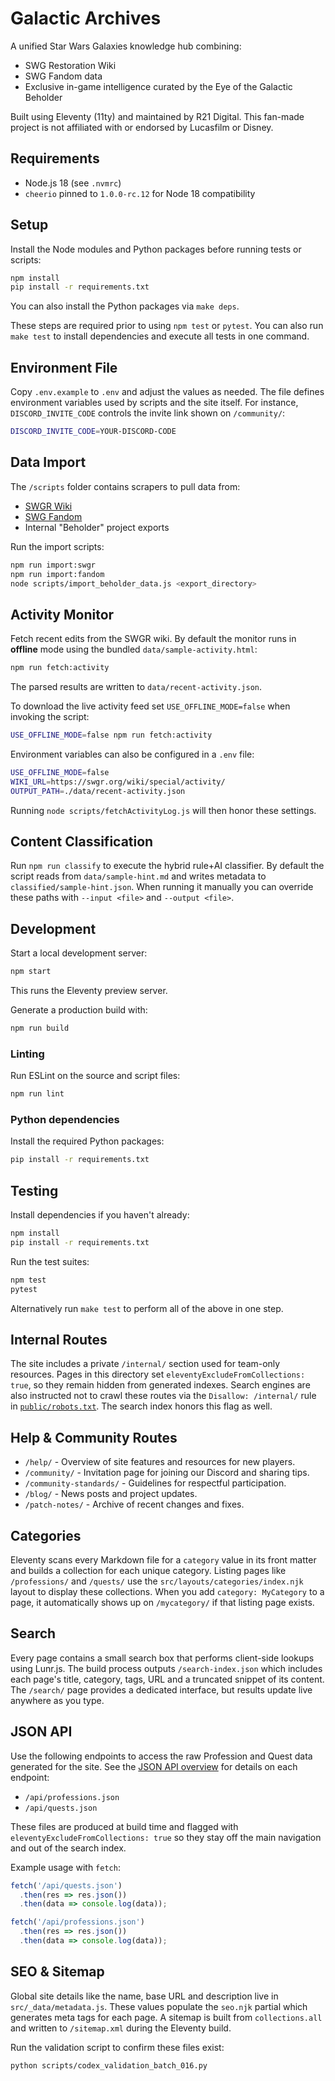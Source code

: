 # Galactic Archives

A unified Star Wars Galaxies knowledge hub combining:
- SWG Restoration Wiki
- SWG Fandom data
- Exclusive in-game intelligence curated by the Eye of the Galactic Beholder

Built using Eleventy (11ty) and maintained by R21 Digital.
This fan-made project is not affiliated with or endorsed by Lucasfilm or Disney.

## Requirements

- Node.js 18 (see `.nvmrc`)
- `cheerio` pinned to `1.0.0-rc.12` for Node 18 compatibility

## Setup

Install the Node modules and Python packages before running tests or scripts:

```bash
npm install
pip install -r requirements.txt
```

You can also install the Python packages via `make deps`.

These steps are required prior to using `npm test` or `pytest`. You can also
run `make test` to install dependencies and execute all tests in one command.

## Environment File

Copy `.env.example` to `.env` and adjust the values as needed. The file
defines environment variables used by scripts and the site itself. For
instance, `DISCORD_INVITE_CODE` controls the invite link shown on
`/community/`:

```bash
DISCORD_INVITE_CODE=YOUR-DISCORD-CODE
```

## Data Import

The `/scripts` folder contains scrapers to pull data from:

- [SWGR Wiki](https://swgr.org/wiki/)
- [SWG Fandom](https://swg.fandom.com/wiki/)
- Internal "Beholder" project exports

Run the import scripts:

```bash
npm run import:swgr
npm run import:fandom
node scripts/import_beholder_data.js <export_directory>
```

## Activity Monitor

Fetch recent edits from the SWGR wiki. By default the monitor runs in **offline**
mode using the bundled `data/sample-activity.html`:

```bash
npm run fetch:activity
```

The parsed results are written to `data/recent-activity.json`.

To download the live activity feed set `USE_OFFLINE_MODE=false` when invoking
the script:

```bash
USE_OFFLINE_MODE=false npm run fetch:activity
```

Environment variables can also be configured in a `.env` file:

```bash
USE_OFFLINE_MODE=false
WIKI_URL=https://swgr.org/wiki/special/activity/
OUTPUT_PATH=./data/recent-activity.json
```

Running `node scripts/fetchActivityLog.js` will then honor these settings.

## Content Classification

Run `npm run classify` to execute the hybrid rule+AI classifier. By default the script reads from `data/sample-hint.md` and writes metadata to `classified/sample-hint.json`. When running it manually you can override these paths with `--input <file>` and `--output <file>`.

## Development

Start a local development server:

```bash
npm start
```

This runs the Eleventy preview server.

Generate a production build with:

```bash
npm run build
```

### Linting

Run ESLint on the source and script files:

```bash
npm run lint
```

### Python dependencies

Install the required Python packages:

```bash
pip install -r requirements.txt
```

## Testing

Install dependencies if you haven't already:

```bash
npm install
pip install -r requirements.txt
```

Run the test suites:

```bash
npm test
pytest
```

Alternatively run `make test` to perform all of the above in one step.

## Internal Routes

The site includes a private `/internal/` section used for team-only resources. Pages in this directory set `eleventyExcludeFromCollections: true`, so they remain hidden from generated indexes. Search engines are also instructed not to crawl these routes via the `Disallow: /internal/` rule in [`public/robots.txt`](public/robots.txt). The search index honors this flag as well.

## Help & Community Routes

- `/help/` - Overview of site features and resources for new players.
- `/community/` - Invitation page for joining our Discord and sharing tips.
- `/community-standards/` - Guidelines for respectful participation.
- `/blog/` - News posts and project updates.
- `/patch-notes/` - Archive of recent changes and fixes.

## Categories

Eleventy scans every Markdown file for a `category` value in its front matter and builds a collection for each unique category. Listing pages like `/professions/` and `/quests/` use the `src/layouts/categories/index.njk` layout to display these collections. When you add `category: MyCategory` to a page, it automatically shows up on `/mycategory/` if that listing page exists.

## Search

Every page contains a small search box that performs client-side lookups using Lunr.js. The build process outputs `/search-index.json` which includes each page's title, category, tags, URL and a truncated snippet of its content. The `/search/` page provides a dedicated interface, but results update live anywhere as you type.

## JSON API

Use the following endpoints to access the raw Profession and Quest data generated for the site.
See the [JSON API overview](src/api/index.md) for details on each endpoint:

- `/api/professions.json`
- `/api/quests.json`

These files are produced at build time and flagged with `eleventyExcludeFromCollections: true` so they stay off the main navigation and out of the search index.

Example usage with `fetch`:

```javascript
fetch('/api/quests.json')
  .then(res => res.json())
  .then(data => console.log(data));

fetch('/api/professions.json')
  .then(res => res.json())
  .then(data => console.log(data));
```

## SEO & Sitemap

Global site details like the name, base URL and description live in
`src/_data/metadata.js`. These values populate the `seo.njk` partial which
generates meta tags for each page. A sitemap is built from `collections.all`
and written to `/sitemap.xml` during the Eleventy build.

Run the validation script to confirm these files exist:

```bash
python scripts/codex_validation_batch_016.py
```
